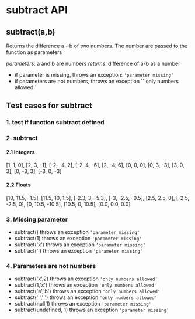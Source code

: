 # subtract API

## **subtract(a,b)**

Returns the difference a - b of two numbers. The number are passed to the function as parameters

*parameters*: a and b are numbers
*returns*: difference of a-b as a number

-   if parameter is missing, throws an exception: `'parameter missing'`
-   if parameters are not numbers, throws an exception ``'only numbers allowed'`

## Test cases for subtract

### 1. test if function subtract defined

### 2. subtract

#### 2.1 Integers
[1, 1, 0],
[2, 3, -1],
[-2, -4, 2],
[-2, 4, -6],
[2, -4, 6],
[0, 0, 0],
[0, 3, -3],
[3, 0, 3],
[0, -3, 3],
[-3, 0, -3]


#### 2.2 Floats
[10, 11.5, -1.5],
[11.5, 10, 1.5],
[-2.3, 3, -5.3],
[-3, -2.5, -0.5],
[2.5, 2.5, 0],
[-2.5, -2.5, 0],
[0, 10.5, -10.5],
[10.5, 0, 10.5],
[0.0, 0.0, 0.0]



### 3. Missing parameter
-   subtract() throws an exception `'parameter missing'`
-   subtract(1) throws an exception `'parameter missing'`
-   subtract('x') throws an exception `'parameter missing'`
-   subtract('') throws an exception `'parameter missing'`

### 4. Parameters are not numbers
-   subtract('x',2) throws an exception `'only numbers allowed'`
-   subtract(1,'x') throws an exception `'only numbers allowed'`
-   subtract('a','b') throws an exception `'only numbers allowed'`
-   subtract(' ',' ') throws an exception `'only numbers allowed'`
-   subtract(null,1) throws an exception `'parameter missing'`
-   subtract(undefined, 1) throws an exception `'parameter missing'`